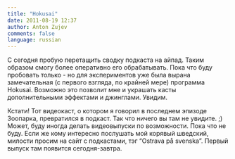 ```yaml
---
title: "Hokusai"
date: 2011-08-19 12:37
author: Anton Zujev
comments: false
language: russian
---
```


С сегодня пробую перетащить сводку подкаста на айпад. Таким образом смогу более оперативно его обрабатывать. Пока что буду пробовать только - но для экспериментов уже была вырана замечательная (с первого взгляда, по крайней мере) программа Hokusai. Возможно это позволит мне и украшать касты дополнительными эффектами и джинглами. Увидим.

Кстати! Тот видеокаст, о котором я говорил в последнем эпизоде Зоопарка, превратился в подкаст. Так что ничего вы там не увидите. ;) Может, буду иногда делать видеовыпуски по возможности. Пока что не буду. Если же кому интересно послушать мой корявый шведский, милости просим на сайт с подкастами, тэг “Ostrava på svenska”. Первый выпуск там появится сегодня-завтра.